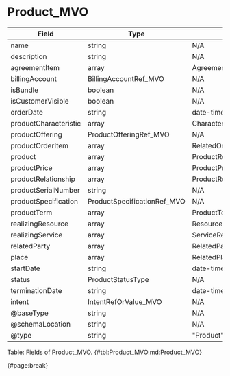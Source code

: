 <!--
    ATTENTION: This file was generated via gradle!
               Do NOT manually edit this file! Any such changes will be overwritten!
-->

# Product_MVO

| Field | Type | Format | Required |
| ------- | ------- | ------- | --- |
| name | string | N/A | No |
| description | string | N/A | No |
| agreementItem | array | AgreementItemRef_MVO | No |
| billingAccount | BillingAccountRef_MVO | N/A | No |
| isBundle | boolean | N/A | No |
| isCustomerVisible | boolean | N/A | No |
| orderDate | string | date-time | No |
| productCharacteristic | array | Characteristic_MVO | No |
| productOffering | ProductOfferingRef_MVO | N/A | No |
| productOrderItem | array | RelatedOrderItem_MVO | No |
| product | array | ProductRefOrValue_MVO | No |
| productPrice | array | ProductPrice_MVO | No |
| productRelationship | array | ProductRelationship_MVO | No |
| productSerialNumber | string | N/A | No |
| productSpecification | ProductSpecificationRef_MVO | N/A | No |
| productTerm | array | ProductTerm_MVO | No |
| realizingResource | array | ResourceRef_MVO | No |
| realizingService | array | ServiceRef_MVO | No |
| relatedParty | array | RelatedPartyOrPartyRole_MVO | No |
| place | array | RelatedPlaceRefOrValue_MVO | No |
| startDate | string | date-time | No |
| status | ProductStatusType | N/A | No |
| terminationDate | string | date-time | No |
| intent | IntentRefOrValue_MVO | N/A | No |
| @baseType | string | N/A | No |
| @schemaLocation | string | N/A | No |
| @type | string | "Product" | Yes |

Table: Fields of Product_MVO. {#tbl:Product_MVO.md:Product_MVO}

{#page:break}
